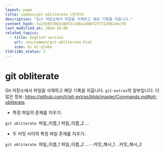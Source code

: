 ```yaml
---
layout: page
title: common/git-obliterate (한국어)
description: "Git 저장소에서 파일을 삭제하고 해당 기록을 지웁니다."
content_hash: 5a15565706310df3c18ba1086f25f722981d4cf0
last_modified_at: 2024-10-08
related_topics:
  - title: English version
    url: /en/common/git-obliterate.html
    icon: bi bi-globe
tldri18n_status: 2
---
```

# git obliterate

Git 저장소에서 파일을 삭제하고 해당 기록을 지웁니다.
`git-extras`의 일부입니다.
더 많은 정보: <https://github.com/tj/git-extras/blob/master/Commands.md#git-obliterate>.

- 특정 파일의 존재를 지우기:

`git obliterate `<span class="tldr-var badge badge-pill bg-dark-lm bg-white-dm text-white-lm text-dark-dm font-weight-bold">파일_이름_1 파일_이름_2 ...</span>

- 두 커밋 사이의 특정 파일 존재를 지우기:

`git obliterate `<span class="tldr-var badge badge-pill bg-dark-lm bg-white-dm text-white-lm text-dark-dm font-weight-bold">파일_이름_1 파일_이름_2 ...</span>` -- `<span class="tldr-var badge badge-pill bg-dark-lm bg-white-dm text-white-lm text-dark-dm font-weight-bold">커밋_해시_1</span>`..`<span class="tldr-var badge badge-pill bg-dark-lm bg-white-dm text-white-lm text-dark-dm font-weight-bold">커밋_해시_2</span>
